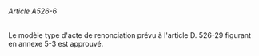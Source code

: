 ###### Article A526-6

Le modèle type d'acte de renonciation prévu à l'article D. 526-29 figurant en annexe 5-3 est approuvé.

